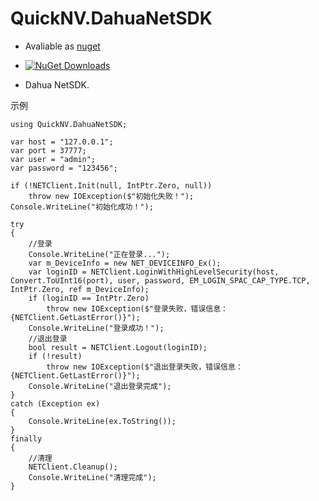 ﻿# QuickNV.DahuaNetSDK
* Avaliable as [nuget](https://www.nuget.org/packages/QuickNV.DahuaNetSDK/) 

* [![NuGet Downloads](https://img.shields.io/nuget/dt/QuickNV.DahuaNetSDK.svg)](https://www.nuget.org/packages/QuickNV.DahuaNetSDK/)

* Dahua NetSDK.

示例
```
using QuickNV.DahuaNetSDK;

var host = "127.0.0.1";
var port = 37777;
var user = "admin";
var password = "123456";

if (!NETClient.Init(null, IntPtr.Zero, null))
    throw new IOException($"初始化失败！");
Console.WriteLine("初始化成功！");

try
{    
    //登录
    Console.WriteLine("正在登录...");
    var m_DeviceInfo = new NET_DEVICEINFO_Ex();
    var loginID = NETClient.LoginWithHighLevelSecurity(host, Convert.ToUInt16(port), user, password, EM_LOGIN_SPAC_CAP_TYPE.TCP, IntPtr.Zero, ref m_DeviceInfo);
    if (loginID == IntPtr.Zero)
        throw new IOException($"登录失败，错误信息：{NETClient.GetLastError()}");
    Console.WriteLine("登录成功！");
    //退出登录
    bool result = NETClient.Logout(loginID);
    if (!result)
        throw new IOException($"退出登录失败，错误信息：{NETClient.GetLastError()}");
    Console.WriteLine("退出登录完成");
}
catch (Exception ex)
{
    Console.WriteLine(ex.ToString());
}
finally
{
    //清理
    NETClient.Cleanup();
    Console.WriteLine("清理完成");
}
```